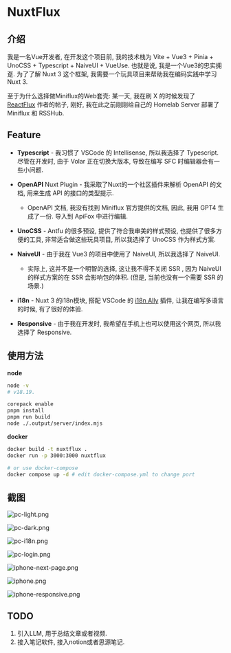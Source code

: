 # NuxtFlux

## 介绍

我是一名Vue开发者, 在开发这个项目前, 我的技术栈为 Vite + Vue3 + Pinia + UnoCSS + Typescript + NaiveUI + VueUse. 也就是说, 我是一个Vue3的忠实拥趸. 为了了解 Nuxt 3 这个框架, 我需要一个玩具项目来帮助我在编码实践中学习 Nuxt 3.

至于为什么选择做Miniflux的Web套壳: 某一天, 我在刷 X 的时候发现了 [ReactFlux](https://github.com/electh/ReactFlux) 作者的帖子, 刚好, 我在此之前刚刚给自己的 Homelab Server 部署了 Miniflux 和 RSSHub.

## Feature

- **Typescript** - 我习惯了 VSCode 的 Intellisense, 所以我选择了 Typescript. 尽管在开发时, 由于 Volar 正在切换大版本, 导致在编写 SFC 时编辑器会有一些小问题.

- **OpenAPI** Nuxt Plugin - 我采取了Nuxt的一个社区插件来解析 OpenAPI 的文档, 用来生成 API 的接口的类型提示.

  - OpenAPI 文档, 我没有找到 Miniflux 官方提供的文档, 因此, 我用 GPT4 生成了一份. 导入到 ApiFox 中进行编辑.

- **UnoCSS** - Antfu 的很多预设, 提供了符合我审美的样式预设, 也提供了很多方便的工具, 非常适合做这些玩具项目, 所以我选择了 UnoCSS 作为样式方案.

- **NaiveUI** - 由于我在 Vue3 的项目中使用了 NaiveUI, 所以我选择了 NaiveUI.

  - 实际上, 这并不是一个明智的选择, 这让我不得不关闭 SSR , 因为 NaiveUI 的样式方案的在 SSR 会影响包的体积. (但是, 当前也没有一个需要 SSR 的场景.)

- **i18n** - Nuxt 3 的i18n模块, 搭配 VSCode 的 [i18n Ally](https://github.com/lokalise/i18n-ally) 插件, 让我在编写多语言的时候, 有了很好的体验.

- **Responsive** - 由于我在开发时, 我希望在手机上也可以使用这个网页, 所以我选择了 Responsive.

## 使用方法

**node**

```bash
node -v
# v18.19.

corepack enable
pnpm install
pnpm run build
node ./.output/server/index.mjs
```

**docker**

```bash
docker build -t nuxtflux .
docker run -p 3000:3000 nuxtflux

# or use docker-compose
docker compose up -d # edit docker-compose.yml to change port
```

## 截图

<div style="max-width: 80ch; margin: 1rem auto">

![pc-light.png](./screenshots/pc-light.png)

![pc-dark.png](./screenshots/pc-dark.png)

![pc-i18n.png](./screenshots/pc-i18n.png)

![pc-login.png](./screenshots/pc-login.png)

![iphone-next-page.png](./screenshots/iphone-next-page.png)

![iphone.png](./screenshots/iphone.png)

![iphone-responsive.png](./screenshots/iphone-responsive.png)

</div>

## TODO

1. 引入LLM, 用于总结文章或者视频.
2. 接入笔记软件, 接入notion或者思源笔记.
